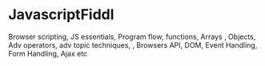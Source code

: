 JavascriptFiddl
===============
Browser scripting, JS essentials, Program flow, functions, Arrays , Objects, Adv operators, adv topic techniques, , Browsers API, DOM, Event Handling, Form Handling, Ajax etc
